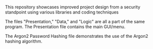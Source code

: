 This repository showcases improved project design from a security standpoint using various libraries and coding techniques

The files "Presentation," "Data," and "Logic" are all a part of the same program. The Presentation file contains the main GUI/menu.

The Argon2 Password Hashing file demonstrates the use of the Argon2 hashing algorithm.
